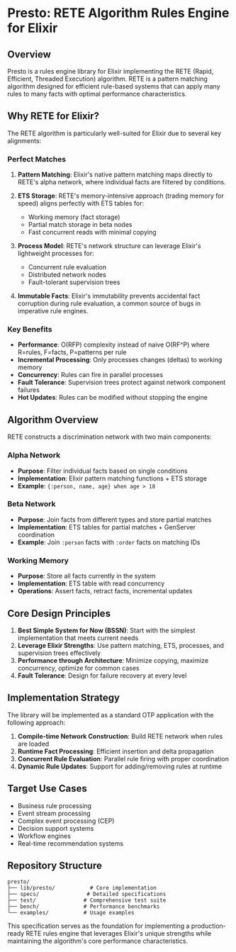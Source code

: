 # Presto: RETE Algorithm Rules Engine for Elixir

## Overview

Presto is a rules engine library for Elixir implementing the RETE (Rapid, Efficient, Threaded Execution) algorithm. RETE is a pattern matching algorithm designed for efficient rule-based systems that can apply many rules to many facts with optimal performance characteristics.

## Why RETE for Elixir?

The RETE algorithm is particularly well-suited for Elixir due to several key alignments:

### Perfect Matches

1. **Pattern Matching**: Elixir's native pattern matching maps directly to RETE's alpha network, where individual facts are filtered by conditions.

2. **ETS Storage**: RETE's memory-intensive approach (trading memory for speed) aligns perfectly with ETS tables for:
   - Working memory (fact storage)
   - Partial match storage in beta nodes
   - Fast concurrent reads with minimal copying

3. **Process Model**: RETE's network structure can leverage Elixir's lightweight processes for:
   - Concurrent rule evaluation
   - Distributed network nodes
   - Fault-tolerant supervision trees

4. **Immutable Facts**: Elixir's immutability prevents accidental fact corruption during rule evaluation, a common source of bugs in imperative rule engines.

### Key Benefits

- **Performance**: O(RFP) complexity instead of naive O(RF^P) where R=rules, F=facts, P=patterns per rule
- **Incremental Processing**: Only processes changes (deltas) to working memory
- **Concurrency**: Rules can fire in parallel processes
- **Fault Tolerance**: Supervision trees protect against network component failures
- **Hot Updates**: Rules can be modified without stopping the engine

## Algorithm Overview

RETE constructs a discrimination network with two main components:

### Alpha Network
- **Purpose**: Filter individual facts based on single conditions
- **Implementation**: Elixir pattern matching functions + ETS storage
- **Example**: `{:person, name, age} when age > 18`

### Beta Network  
- **Purpose**: Join facts from different types and store partial matches
- **Implementation**: ETS tables for partial matches + GenServer coordination
- **Example**: Join `:person` facts with `:order` facts on matching IDs

### Working Memory
- **Purpose**: Store all facts currently in the system
- **Implementation**: ETS table with read concurrency
- **Operations**: Assert facts, retract facts, incremental updates

## Core Design Principles

1. **Best Simple System for Now (BSSN)**: Start with the simplest implementation that meets current needs
2. **Leverage Elixir Strengths**: Use pattern matching, ETS, processes, and supervision trees effectively  
3. **Performance through Architecture**: Minimize copying, maximize concurrency, optimize for common cases
4. **Fault Tolerance**: Design for failure recovery at every level

## Implementation Strategy

The library will be implemented as a standard OTP application with the following approach:

1. **Compile-time Network Construction**: Build RETE network when rules are loaded
2. **Runtime Fact Processing**: Efficient insertion and delta propagation
3. **Concurrent Rule Evaluation**: Parallel rule firing with proper coordination
4. **Dynamic Rule Updates**: Support for adding/removing rules at runtime

## Target Use Cases

- Business rule processing
- Event stream processing  
- Complex event processing (CEP)
- Decision support systems
- Workflow engines
- Real-time recommendation systems

## Repository Structure

```
presto/
├── lib/presto/           # Core implementation
├── specs/               # Detailed specifications  
├── test/               # Comprehensive test suite
├── bench/              # Performance benchmarks
└── examples/           # Usage examples
```

This specification serves as the foundation for implementing a production-ready RETE rules engine that leverages Elixir's unique strengths while maintaining the algorithm's core performance characteristics.